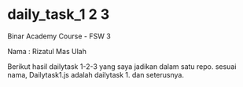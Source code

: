 # daily_task_1 2 3
Binar Academy Course - FSW 3

Nama : Rizatul Mas Ulah

Berikut hasil dailytask 1-2-3 yang saya jadikan dalam satu repo. sesuai nama, Dailytask1.js adalah dailytask 1. dan seterusnya.
